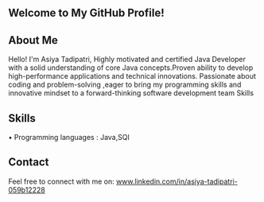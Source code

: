 ## Welcome to My GitHub Profile!
## About Me
Hello! I'm Asiya Tadipatri, Highly motivated and certified Java Developer with a solid understanding of core Java concepts.Proven ability to develop high-performance applications and technical innovations. Passionate about coding and problem-solving ,eager to bring my programming skills and innovative mindset to a forward-thinking software development team Skills 
## Skills

• Programming languages : Java,SQl



## Contact
Feel free to connect with me on:
www.linkedin.com/in/asiya-tadipatri-059b12228


